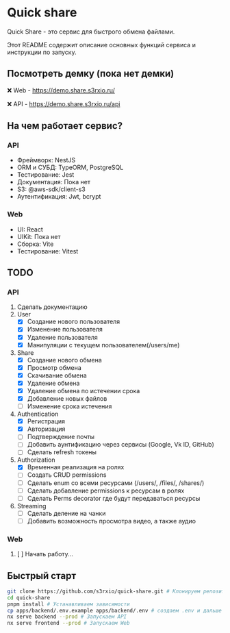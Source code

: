 # Quick share

Quick Share - это сервис для быстрого обмена файлами.

Этот README содержит описание основных функций сервиса и инструкции по запуску.

## Посмотреть демку (пока нет демки)

:x: Web - https://demo.share.s3rxio.ru/

:x: API - https://demo.share.s3rxio.ru/api

## На чем работает сервис?

### API

- Фреймворк: NestJS
- ORM и СУБД: TypeORM, PostgreSQL
- Тестирование: Jest
- Документация: Пока нет
- S3: @aws-sdk/client-s3
- Аутентификация: Jwt, bcrypt

### Web

- UI: React
- UIKit: Пока нет
- Сборка: Vite
- Тестирование: Vitest

## TODO

### API

1. Сделать документацию
2. User
   - [x] Создание нового пользователя
   - [x] Изменение пользователя
   - [x] Удаление пользователя
   - [x] Манипуляции с текущем пользователем(/users/me)
3. Share
   - [x] Создание нового обмена
   - [x] Просмотр обмена
   - [x] Скачивание обмена
   - [x] Удаление обмена
   - [x] Удаление обмена по истечении срока
   - [x] Добавление новых файлов
   - [ ] Изменение срока истечения
4. Authentication
   - [x] Регистрация
   - [x] Авторизация
   - [ ] Подтверждение почты
   - [ ] Добавить аунтификацию через сервисы (Google, Vk ID, GitHub)
   - [ ] Сделать refresh токены
5. Authorization
   - [x] Временная реализация на ролях
   - [ ] Создать CRUD permissions
   - [ ] Сделать enum со всеми ресурсами (/users/, /files/, /shares/)
   - [ ] Сделать добавление permissions к ресурсам в ролях
   - [ ] Сделать Perms decorator где будут передаваться ресурсы
6. Streaming
   - [ ] Сделать деление на чанки
   - [ ] Добавить возможность просмотра видео, а также аудио

### Web

1. [ ] Начать работу...

## Быстрый старт

```sh
git clone https://github.com/s3rxio/quick-share.git # Клонируем репозиторий
cd quick-share
pnpm install # Устанавливаем зависимости
cp apps/backend/.env.example apps/backend/.env # создаем .env и дальше в нем настраиваем все по своему вкусу
nx serve backend --prod # Запускаем API
nx serve frontend --prod # Запускаем Web
```
